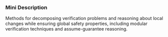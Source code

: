 ### Mini Description

Methods for decomposing verification problems and reasoning about local changes while ensuring global safety properties, including modular verification techniques and assume-guarantee reasoning.
